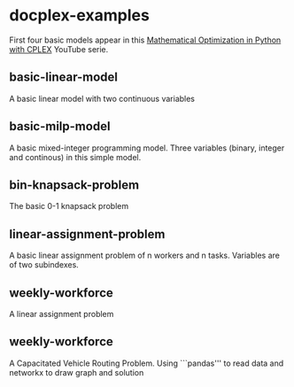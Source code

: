 # docplex-examples

First four basic models appear in this [Mathematical Optimization in Python with CPLEX](https://www.youtube.com/playlist?list=PLaxOs-8sLebuytu-pPSM4mtsR5VVlFtyW) YouTube serie.

## basic-linear-model
A basic linear model with two continuous variables

## basic-milp-model
A basic mixed-integer programming model. Three variables (binary, integer and continous) in this simple model.

## bin-knapsack-problem
The basic 0-1 knapsack problem
 
## linear-assignment-problem
A basic linear assignment problem of n workers and n tasks. Variables are of two subindexes.

## weekly-workforce
A linear assignment problem

## weekly-workforce
A Capacitated Vehicle Routing Problem. Using ```pandas''' to read data and networkx to draw graph and solution
